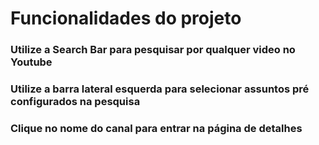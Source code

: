 # Funcionalidades do projeto

### Utilize a Search Bar para pesquisar por qualquer video no Youtube
### Utilize a barra lateral esquerda para selecionar assuntos pré configurados na pesquisa
### Clique no nome do canal para entrar na página de detalhes
